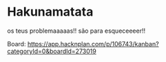 # Hakunamatata
os teus problemaaaaas!! são para esqueceeeer!!

Board: https://app.hacknplan.com/p/106743/kanban?categoryId=0&boardId=273019
